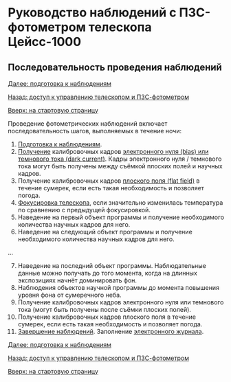 # Руководство наблюдений с ПЗС-фотометром телескопа Цейсс-1000


## Последовательность проведения наблюдений


[Далее: подготовка к наблюдениям](Pre.md)

[Назад: доступ к управлению телескопом и ПЗС-фотометром](Access.md)

[Вверх: на стартовую страницу](index.md)

Проведение фотометрических наблюдений включает последовательность шагов, выполняемых в течение ночи:

1. [Подготовка к наблюдениям](Pre.md).
2. [Получение](SlewExp.md) калибровочных кадров [электронного нуля (bias) или темнового тока (dark current)](BiasDark.md). 
Кадры электронного нуля / темнового тока могут быть получены между съёмкой плоских полей и научных кадров.
3. Получение калибровочных кадров [плоского поля (flat field)](Flats.md) в течение сумерек, если есть такая необходимость и позволяет погода.
4. [Фокусировка телескопа](Focus.md), если значительно изменилась температура по сравнению с предыдущей фокусировкой.
5. Наведение на первый объект программы и получение необходимого количества научных кадров для него.
6. Наведение на следующий объект программы и получение необходимого количества научных кадров для него. 

...

7. Наведение на последний объект программы. Наблюдательные данные можно получать до того момента, когда на длинных экспозициях начнёт доминировать фон.
8. Наблюдения объектов научной программы до момента повышения уровня фона от сумеречного неба.
9. Получение калибровочных кадров электронного нуля или темнового тока (могут быть получены после съёмки плоских полей).
10. Получение калибровочных кадров плоского поля в течение сумерек, если есть такая необходимость и позволяет погода. 
11. [Завершение наблюдений](Final.md). Заполнение [электронного журнала](EJ.md).
 

[Далее: подготовка к наблюдениям](Pre.md)

[Назад: доступ к управлению телескопом и ПЗС-фотометром](Access.md)

[Вверх: на стартовую страницу](index.md)